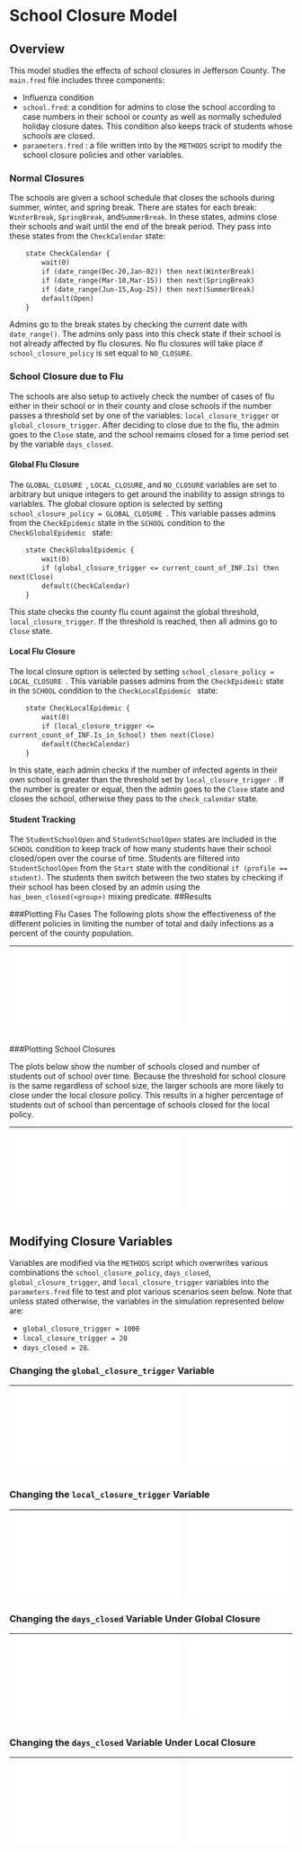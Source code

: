 # School Closure Model

## Overview

This model studies the effects of school closures in Jefferson County.  The `main.fred` file includes three components: 

* Influenza condition
* `school.fred`: a condition for admins to close the school according to case numbers in their school or county as well as normally scheduled holiday closure dates.  This condition also keeps track of students whose schools are closed.
* `parameters.fred` : a file written into by the `METHODS` script to modify the school closure policies and other variables.



### Normal Closures

The schools are given a school schedule that closes the schools during summer, winter, and spring break.  There are states for each break: `WinterBreak`, `SpringBreak`, and`SummerBreak`.  In these states, admins close their schools and wait until the end of the break period.  They pass into these states from the `CheckCalendar` state:


```fred
    state CheckCalendar {
        wait(0)
        if (date_range(Dec-20,Jan-02)) then next(WinterBreak) 
        if (date_range(Mar-10,Mar-15)) then next(SpringBreak)
        if (date_range(Jun-15,Aug-25)) then next(SummerBreak)
        default(Open)
    }
```
Admins go to the break states by checking the current date with `date_range()`. The admins only pass into this check state if their school is not already affected by flu closures.
No flu closures will take place if `school_closure_policy` is set equal to `NO_CLOSURE`.



### School Closure due to Flu

The schools are also setup to actively check the number of cases of flu either in their school or in their county and close schools if the number passes a threshold set by one of the variables: `local_closure_trigger` or `global_closure_trigger`.  After deciding to close due to the flu, the admin goes to the `Close` state, and the school remains closed for a time period set by the variable `days_closed`.

#### Global Flu Closure
The `GLOBAL_CLOSURE `, `LOCAL_CLOSURE`, and `NO_CLOSURE` variables are set to arbitrary but unique integers to get around the inability to assign strings to variables.  The global closure option is selected by setting `school_closure_policy = GLOBAL_CLOSURE `.  This variable passes admins from the `CheckEpidemic` state in the `SCHOOL` condition to the `CheckGlobalEpidemic ` state:


```fred
    state CheckGlobalEpidemic {
        wait(0)
		if (global_closure_trigger <= current_count_of_INF.Is) then next(Close)
        default(CheckCalendar)
    }
```

This state checks the county flu count against the global threshold, `local_closure_trigger`.  If the threshold is reached, then all admins go to `Close` state.
#### Local Flu Closure

The local closure option is selected by setting `school_closure_policy = LOCAL_CLOSURE `.  This variable passes admins from the `CheckEpidemic` state in the `SCHOOL` condition to the `CheckLocalEpidemic ` state:


```fred
    state CheckLocalEpidemic {
        wait(0)
		if (local_closure_trigger <= current_count_of_INF.Is_in_School) then next(Close)
        default(CheckCalendar)
    }
```

In this state, each admin checks if the number of infected agents in their own school is greater than the threshold set by `local_closure_trigger `.  If the number is greater or equal, then the admin goes to the `Close` state and closes the school, otherwise they pass to the `check_calendar` state.

#### Student Tracking
The `StudentSchoolOpen` and `StudentSchoolOpen` states are included in the `SCHOOL` condition to keep track of how many students have their school closed/open over the course of time.  Students are filtered into `StudentSchoolOpen` from the `Start` state with the conditional
`if (profile == student)`.  The students then switch between the two states by checking if their school has been closed by an admin using the `has_been_closed(<group>)` mixing predicate.
##Results

###Plotting Flu Cases
The following plots show the effectiveness of the different policies in limiting the number of total and daily infections as a percent of the county population.

![tot](figures/tot.pdf)|![inc](figures/inc.pdf)
:-------------------------:|:-------------------------:

###Plotting School Closures

The plots below show the number of schools closed and number of students out of school over time.  Because the threshold for school closure is the same regardless of school size, the larger schools are more likely to close under the local closure policy.  This results in a higher percentage of students out of school than percentage of schools closed for the local policy.

![closed](figures/closed.pdf)|![students](figures/students.pdf)
:-------------------------:|:-------------------------:

## Modifying Closure Variables
Variables are modified via the `METHODS` script which overwrites various combinations the `school_closure_policy`, `days_closed`, `global_closure_trigger`, and `local_closure_trigger` variables into the `parameters.fred` file to test and plot various scenarios seen below.
 Note that unless stated otherwise, the variables in the simulation represented below are:

* `global_closure_trigger = 1000`
* `local_closure_trigger = 20`
*  `days_closed = 28`.

### Changing the `global_closure_trigger` Variable
![global_trigs_tot](figures/global_trigs_tot.pdf)| ![global_trigs_new](figures/global_trigs_new.pdf)
:-------------------------:|:-------------------------:


### Changing the `local_closure_trigger` Variable
![local_trigs_tot](figures/local_trigs_tot.pdf)| ![local_trigs_new](figures/local_trigs_new.pdf)
:-------------------------:|:-------------------------:  


### Changing the `days_closed` Variable Under Global Closure

![global_days_closed_tot](figures/global_days_closed_tot.pdf) |  ![global_days_closed_new](figures/global_days_closed_new.pdf)
:-------------------------:|:-------------------------:



### Changing the `days_closed` Variable Under Local Closure
![local_days_closed_tot](figures/local_days_closed_tot.pdf)  |  ![local_days_closed_new](figures/local_days_closed_new.pdf)
:-------------------------:|:-------------------------:
